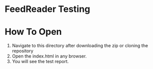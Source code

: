 # FeedReader Testing

# How To Open
1. Navigate to this directory after downloading the zip or cloning the repository
2. Open the index.html in any browser.
3. You will see the test report.

